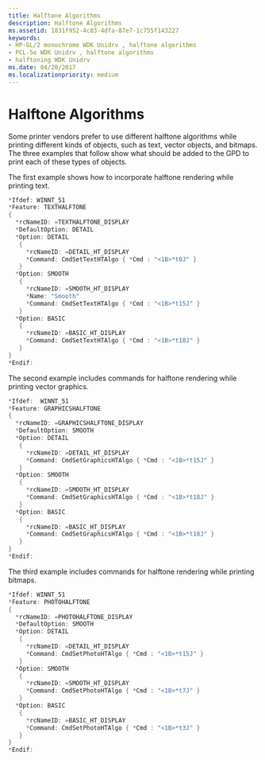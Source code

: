 ```yaml
---
title: Halftone Algorithms
description: Halftone Algorithms
ms.assetid: 1831f952-4c83-4dfa-87e7-1c755f143227
keywords:
- HP-GL/2 monochrome WDK Unidrv , halftone algorithms
- PCL-5e WDK Unidrv , halftone algorithms
- halftoning WDK Unidrv
ms.date: 04/20/2017
ms.localizationpriority: medium
---
```


# Halftone Algorithms





Some printer vendors prefer to use different halftone algorithms while printing different kinds of objects, such as text, vector objects, and bitmaps. The three examples that follow show what should be added to the GPD to print each of these types of objects.

The first example shows how to incorporate halftone rendering while printing text.

```cpp
*Ifdef: WINNT_51
*Feature: TEXTHALFTONE
{
  *rcNameID: =TEXTHALFTONE_DISPLAY
  *DefaultOption: DETAIL
  *Option: DETAIL
   {
     *rcNameID: =DETAIL_HT_DISPLAY
     *Command: CmdSetTextHTAlgo { *Cmd : "<1B>*t0J" }
   }
  *Option: SMOOTH
   {
     *rcNameID: =SMOOTH_HT_DISPLAY
     *Name: "Smooth"
     *Command: CmdSetTextHTAlgo { *Cmd : "<1B>*t15J" }
   }
  *Option: BASIC
   {
     *rcNameID: =BASIC_HT_DISPLAY
     *Command: CmdSetTextHTAlgo { *Cmd : "<1B>*t18J" }
   }
}
*Endif:
```

The second example includes commands for halftone rendering while printing vector graphics.

```cpp
*Ifdef:  WINNT_51
*Feature: GRAPHICSHALFTONE
{
  *rcNameID: =GRAPHICSHALFTONE_DISPLAY
  *DefaultOption: SMOOTH
  *Option: DETAIL
   {
     *rcNameID: =DETAIL_HT_DISPLAY
     *Command: CmdSetGraphicsHTAlgo { *Cmd : "<1B>*t15J" }
   }
  *Option: SMOOTH
   {
     *rcNameID: =SMOOTH_HT_DISPLAY
     *Command: CmdSetGraphicsHTAlgo { *Cmd : "<1B>*t18J" }
   }
  *Option: BASIC
   {
     *rcNameID: =BASIC_HT_DISPLAY
     *Command: CmdSetGraphicsHTAlgo { *Cmd : "<1B>*t18J" }
   }
}
*Endif:
```

The third example includes commands for halftone rendering while printing bitmaps.

```cpp
*Ifdef: WINNT_51
*Feature: PHOTOHALFTONE
{
  *rcNameID: =PHOTOHALFTONE_DISPLAY
  *DefaultOption: SMOOTH
  *Option: DETAIL
   {
     *rcNameID: =DETAIL_HT_DISPLAY
     *Command: CmdSetPhotoHTAlgo { *Cmd : "<1B>*t15J" }
   }
  *Option: SMOOTH
   {
     *rcNameID: =SMOOTH_HT_DISPLAY
     *Command: CmdSetPhotoHTAlgo { *Cmd : "<1B>*t7J" }
   }
  *Option: BASIC
   {
     *rcNameID: =BASIC_HT_DISPLAY
     *Command: CmdSetPhotoHTAlgo { *Cmd : "<1B>*t3J" }
   }
}
*Endif:
```

 

 




